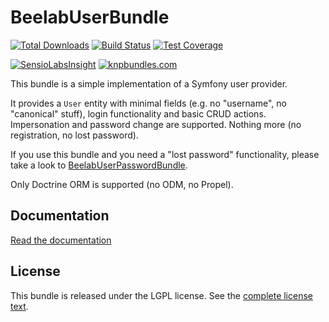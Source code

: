 BeelabUserBundle
================

[![Total Downloads](https://poser.pugx.org/beelab/user-bundle/downloads.png)](https://packagist.org/packages/beelab/user-bundle)
[![Build Status](https://travis-ci.org/Bee-Lab/BeelabUserBundle.png?branch=master)](https://travis-ci.org/Bee-Lab/BeelabUserBundle)
[![Test Coverage](https://codeclimate.com/github/Bee-Lab/BeelabUserBundle/badges/coverage.svg)](https://codeclimate.com/github/Bee-Lab/BeelabUserBundle/coverage)

[![SensioLabsInsight](https://insight.sensiolabs.com/projects/e4f35c31-3c00-4646-a23c-03476ccd64c2/big.png)](https://insight.sensiolabs.com/projects/e4f35c31-3c00-4646-a23c-03476ccd64c2)
[![knpbundles.com](http://knpbundles.com/Bee-Lab/BeelabUserBundle/badge)](http://knpbundles.com/Bee-Lab/BeelabUserBundle)

This bundle is a simple implementation of a Symfony user provider.

It provides a ``User`` entity with minimal fields (e.g. no "username", no "canonical" stuff), login functionality
and basic CRUD actions. Impersonation and password change are supported. Nothing more (no registration, no lost password).

If you use this bundle and you need a "lost password" functionality, please take a look to [BeelabUserPasswordBundle](https://github.com/Bee-Lab/BeelabUserPasswordBundle).


Only Doctrine ORM is supported (no ODM, no Propel).

Documentation
-------------

[Read the documentation](Resources/doc/index.md)

License
-------

This bundle is released under the LGPL license. See the [complete license text](Resources/meta/LICENSE).
